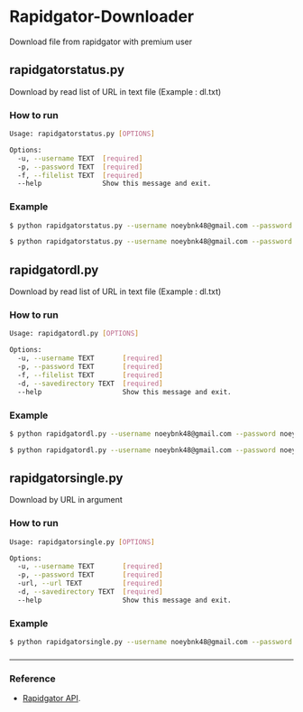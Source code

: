 # Rapidgator-Downloader
Download file from rapidgator with premium user

## rapidgatorstatus.py
Download by read list of URL in text file (Example : dl.txt)

### How to run
```sh
Usage: rapidgatorstatus.py [OPTIONS]

Options:
  -u, --username TEXT  [required]
  -p, --password TEXT  [required]
  -f, --filelist TEXT  [required]
  --help               Show this message and exit.
```

### Example
```sh
$ python rapidgatorstatus.py --username noeybnk48@gmail.com --password noeyBNK48 --savedirectory /home/noeybnk48/dl.txt

$ python rapidgatorstatus.py --username noeybnk48@gmail.com --password noeyBNK48 --savedirectory /home/noeybnk48/dlwithrename.txt

```


## rapidgatordl.py
Download by read list of URL in text file (Example : dl.txt)

### How to run
```sh
Usage: rapidgatordl.py [OPTIONS]

Options:
  -u, --username TEXT       [required]
  -p, --password TEXT       [required]
  -f, --filelist TEXT       [required]
  -d, --savedirectory TEXT  [required]
  --help                    Show this message and exit.
  ```

### Example
```sh
$ python rapidgatordl.py --username noeybnk48@gmail.com --password noeyBNK48 --savedirectory /home/noeybnk48/download/ --filelist /home/noeybnk48/dl.txt

$ python rapidgatordl.py --username noeybnk48@gmail.com --password noeyBNK48 --savedirectory /home/noeybnk48/download/ --filelist /home/noeybnk48/dlwithrename.txt

```


## rapidgatorsingle.py
Download by URL in argument

### How to run

```sh
Usage: rapidgatorsingle.py [OPTIONS]

Options:
  -u, --username TEXT       [required]
  -p, --password TEXT       [required]
  -url, --url TEXT          [required]
  -d, --savedirectory TEXT  [required]
  --help                    Show this message and exit.
```

### Example
```sh
$ python rapidgatorsingle.py --username noeybnk48@gmail.com --password noeyBNK48 --url https://rg.to/file/x318300757fa8c7234e9b837431efa5186  --savedirectory /home/noeybnk48/download/

```

###

---


### Reference

 - [Rapidgator API](https://rapidgator.net/article/api/index).
